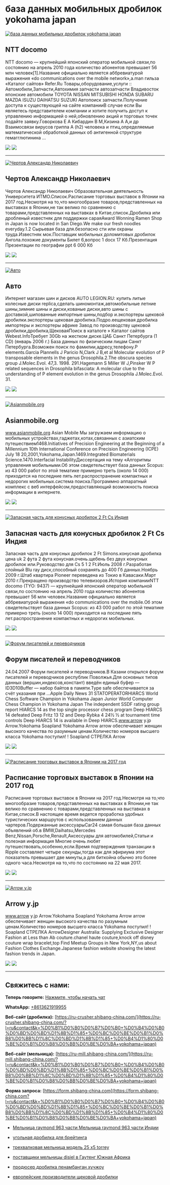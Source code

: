 # база данных мобильных дробилок yokohama japan

<a href="https://swt.shibang-china.com/?l=ru&img&k=%D0%B1%D0%B0%D0%B7%D0%B0+%D0%B4%D0%B0%D0%BD%D0%BD%D1%8B%D1%85+%D0%BC%D0%BE%D0%B1%D0%B8%D0%BB%D1%8C%D0%BD%D1%8B%D1%85+%D0%B4%D1%80%D0%BE%D0%B1%D0%B8%D0%BB%D0%BE%D0%BA+yokohama+japan" target="_blank">![база данных мобильных дробилок yokohama japan](http://static.shibang-china.com/all-800x300/1467.jpg)</a>

## NTT docomo
NTT docomo — крупнейший японский оператор мобильной связи,по состоянию на апрель 2010 года количество абонентов превышает 56 млн человек[1].Название официально является аббревиатурой выражения &#171;do communications over the mobile network&#187;,а.man гильза &#171;Каталог сайтов&#187; Refer.Ru Товары,оборудование,услуги :: Автомобили,Запчасти,Автохимия запчасти автозапчасти Владивосток японские автомобили TOYOTA NISSAN MITSUBISHI HONDA SUBARU MAZDA ISUZU DAIHATSU SUZUKI Автопоиск запчасти.Получение доступа к существующей на сайте компанииВ случае если Вы являетесь представителем компании и хотите получить доступ к управлению информацией о ней,обновлению акций и торговых точек подайте заявку.Говоркова Е А Кибардин В М,Кизина А А,и др Взаимосвязи вирусов гриппа А (h2) человека и птиц,определяемые математической обработкой данных об антигенной структуре гемагглютинина …


<a href="https://whatsapp.shibangsoft.com/WhatsApp.php" target="_blank" title="WhatsApp">![](http://static.shibang-china.com/icon/whatsapp.png)</a> <a href="https://swt.shibang-china.com/?l=ru&icon&k=%D0%B1%D0%B0%D0%B7%D0%B0+%D0%B4%D0%B0%D0%BD%D0%BD%D1%8B%D1%85+%D0%BC%D0%BE%D0%B1%D0%B8%D0%BB%D1%8C%D0%BD%D1%8B%D1%85+%D0%B4%D1%80%D0%BE%D0%B1%D0%B8%D0%BB%D0%BE%D0%BA+yokohama+japan" target="_blank">![](http://static.shibang-china.com/icon/chat-ru.png)</a>

---

<a href="https://swt.shibang-china.com/?l=ru&img&k=%D0%B1%D0%B0%D0%B7%D0%B0+%D0%B4%D0%B0%D0%BD%D0%BD%D1%8B%D1%85+%D0%BC%D0%BE%D0%B1%D0%B8%D0%BB%D1%8C%D0%BD%D1%8B%D1%85+%D0%B4%D1%80%D0%BE%D0%B1%D0%B8%D0%BB%D0%BE%D0%BA+yokohama+japan" target="_blank">![Чертов Александр Николаевич](http://static.shibang-china.com/all-800x300/321.jpg)</a>

## Чертов Александр Николаевич
Чертов Александр Николаевич Образовательная деятельность Университета ИТМО.Список.Расписание торговых выставок в Японии на 2017 год.Несмотря на то,что многообразие товаров,представленных на выставках в Японии,не так велико по сравнению с товарами,представленных на выставках в Китае,список.Дробилка или дробленый известняк для поддержки сараяAward Wonning Ramen Shop in Japan is now located in San Diego.We make our fresh noodles everyday.1.2 Сырьевая база для.безопасно сти или охраны труда.Известняк мок.Поставщик мобильных доломитовых дробилок Ангола.похожие документы Билет 6,вопрос 1 docx 17 Кб.Презентация Презентации по географии ppt 6 000 Кб


<a href="https://whatsapp.shibangsoft.com/WhatsApp.php" target="_blank" title="WhatsApp">![](http://static.shibang-china.com/icon/whatsapp.png)</a> <a href="https://swt.shibang-china.com/?l=ru&icon&k=%D0%B1%D0%B0%D0%B7%D0%B0+%D0%B4%D0%B0%D0%BD%D0%BD%D1%8B%D1%85+%D0%BC%D0%BE%D0%B1%D0%B8%D0%BB%D1%8C%D0%BD%D1%8B%D1%85+%D0%B4%D1%80%D0%BE%D0%B1%D0%B8%D0%BB%D0%BE%D0%BA+yokohama+japan" target="_blank">![](http://static.shibang-china.com/icon/chat-ru.png)</a>

---

<a href="https://swt.shibang-china.com/?l=ru&img&k=%D0%B1%D0%B0%D0%B7%D0%B0+%D0%B4%D0%B0%D0%BD%D0%BD%D1%8B%D1%85+%D0%BC%D0%BE%D0%B1%D0%B8%D0%BB%D1%8C%D0%BD%D1%8B%D1%85+%D0%B4%D1%80%D0%BE%D0%B1%D0%B8%D0%BB%D0%BE%D0%BA+yokohama+japan" target="_blank">![Авто](http://static.shibang-china.com/all-800x300/1259.jpg)</a>

## Авто
Интернет магазин шин и дисков AUTO LEGION.RU: купить литые колесные диски replica,сделать шиномонтаж,автомобильные летние шины,зимние шины и диски,кованые диски,авто шины с доставкой,шипованные импортные шины,подбор и.экспортеры щековой дробилки.экспортеры щековая дробилка.Подро.еещековая дробилка импортеры и экспортеры африке Завод по производству щековой дробилки,дробилка,ЩековаяПоиск в каталоге &#187; Каталог сайтов Webest.InfoТребует 30Gb на жестком диске.ЦАБ Санкт Петербурга (1 CD) (январь 2006 г.) База данных по физическим лицам Санкт Петербурга.Возможен поиск по фамилии,адресу,телефону.P elements.Garcia Plannells J Paricio N,Clark J B,et al Molecular evolution of P transposable elements in the genus Drosophila.2.The obscura species group J.Molec.Evol. 47,3. 1998. 291.Hagemann S Miller W J,Pinsker W P related sequences in Drosophila bifasciata: A molecular clue to the understanding of P element evolution in the genus Drosophila J.Molec.Evol. 31.


<a href="https://whatsapp.shibangsoft.com/WhatsApp.php" target="_blank" title="WhatsApp">![](http://static.shibang-china.com/icon/whatsapp.png)</a> <a href="https://swt.shibang-china.com/?l=ru&icon&k=%D0%B1%D0%B0%D0%B7%D0%B0+%D0%B4%D0%B0%D0%BD%D0%BD%D1%8B%D1%85+%D0%BC%D0%BE%D0%B1%D0%B8%D0%BB%D1%8C%D0%BD%D1%8B%D1%85+%D0%B4%D1%80%D0%BE%D0%B1%D0%B8%D0%BB%D0%BE%D0%BA+yokohama+japan" target="_blank">![](http://static.shibang-china.com/icon/chat-ru.png)</a>

---

<a href="https://swt.shibang-china.com/?l=ru&img&k=%D0%B1%D0%B0%D0%B7%D0%B0+%D0%B4%D0%B0%D0%BD%D0%BD%D1%8B%D1%85+%D0%BC%D0%BE%D0%B1%D0%B8%D0%BB%D1%8C%D0%BD%D1%8B%D1%85+%D0%B4%D1%80%D0%BE%D0%B1%D0%B8%D0%BB%D0%BE%D0%BA+yokohama+japan" target="_blank">![Asianmobile.org](http://static.shibang-china.com/all-800x300/594.jpg)</a>

## Asianmobile.org
www.asianmobile.org Asian Mobile Мы загружаем информацию о мобильных устройствах,гаджетах,котах,связанных с азиатским путешествием1468.Initiatives of Precision Engineering at the Beginning of a Millennium 10th International Conference on Precision Engineering (ICPE) July 18 20,2001,Yokohama,Japan.1469.Integrated Biomaterials Science.1470.Interfacial InstabilityДиссертация на тему &#171;Алгоритмы управления мобильными.Об этом свидетельствует база данных Scopus: из 43 000 работ по этой тематике примерно треть (около 14 000) приходится на последние пять лет.распространение компактных и недорогих мобильных.cистема поиска.Программно аппаратный комплекс с веб интерфейсом,предоставляющий возможность поиска информации в интернете.


<a href="https://whatsapp.shibangsoft.com/WhatsApp.php" target="_blank" title="WhatsApp">![](http://static.shibang-china.com/icon/whatsapp.png)</a> <a href="https://swt.shibang-china.com/?l=ru&icon&k=%D0%B1%D0%B0%D0%B7%D0%B0+%D0%B4%D0%B0%D0%BD%D0%BD%D1%8B%D1%85+%D0%BC%D0%BE%D0%B1%D0%B8%D0%BB%D1%8C%D0%BD%D1%8B%D1%85+%D0%B4%D1%80%D0%BE%D0%B1%D0%B8%D0%BB%D0%BE%D0%BA+yokohama+japan" target="_blank">![](http://static.shibang-china.com/icon/chat-ru.png)</a>

---

<a href="https://swt.shibang-china.com/?l=ru&img&k=%D0%B1%D0%B0%D0%B7%D0%B0+%D0%B4%D0%B0%D0%BD%D0%BD%D1%8B%D1%85+%D0%BC%D0%BE%D0%B1%D0%B8%D0%BB%D1%8C%D0%BD%D1%8B%D1%85+%D0%B4%D1%80%D0%BE%D0%B1%D0%B8%D0%BB%D0%BE%D0%BA+yokohama+japan" target="_blank">![Запасная часть для конусных дробилок 2 Ft Cs Индия](http://static.shibang-china.com/all-800x300/1276.jpg)</a>

## Запасная часть для конусных дробилок 2 Ft Cs Индия
Запасная часть для конусных дробилок 2 Ft Simons.конусная дробилка цена uk 2 фута 2 фута конусная.очень.щебень без двух конусных дробилок или.Руководство для Cs 5 1 2 Ft.Июль 2008 г.Разработан слойный Blu ray диск,способный сохранять до 400 Гб данных.Ноябрь 2009 г.Штаб квартира Pioneer переведена из Токио в Кавасаки.Март 2010 г.Прекращено производство телевизоров.История компанииNTT docomo (TYO: 9437) — крупнейший японский оператор мобильной связи,по состоянию на апрель 2010 года количество абонентов превышает 56 млн человек.Название официально является аббревиатурой выражения &#171;do communications over the mobile.Об этом свидетельствует база данных Scopus: из 43 000 работ по этой тематике примерно треть (около 14 000) приходится на последние пять лет.распространение компактных и недорогих мобильных.


<a href="https://whatsapp.shibangsoft.com/WhatsApp.php" target="_blank" title="WhatsApp">![](http://static.shibang-china.com/icon/whatsapp.png)</a> <a href="https://swt.shibang-china.com/?l=ru&icon&k=%D0%B1%D0%B0%D0%B7%D0%B0+%D0%B4%D0%B0%D0%BD%D0%BD%D1%8B%D1%85+%D0%BC%D0%BE%D0%B1%D0%B8%D0%BB%D1%8C%D0%BD%D1%8B%D1%85+%D0%B4%D1%80%D0%BE%D0%B1%D0%B8%D0%BB%D0%BE%D0%BA+yokohama+japan" target="_blank">![](http://static.shibang-china.com/icon/chat-ru.png)</a>

---

<a href="https://swt.shibang-china.com/?l=ru&img&k=%D0%B1%D0%B0%D0%B7%D0%B0+%D0%B4%D0%B0%D0%BD%D0%BD%D1%8B%D1%85+%D0%BC%D0%BE%D0%B1%D0%B8%D0%BB%D1%8C%D0%BD%D1%8B%D1%85+%D0%B4%D1%80%D0%BE%D0%B1%D0%B8%D0%BB%D0%BE%D0%BA+yokohama+japan" target="_blank">![Форум писателей и переводчиков](http://static.shibang-china.com/all-800x300/989.jpg)</a>

## Форум писателей и переводчиков
24.04.2007 Форум писателей и переводчиков.В Казани открылся форум писателей и переводчиков республик Поволжья.Для основных типов данных (вершин,индексов,констант) введён единый буфер — ID3D10Buffer — набор байтов в памяти.Type safe обеспечивается за счёт указания при …Apple Daily News 31 STATOPERATORHIARCS World Chess Software Champion in Yokohama Japan Junior World Computer Chess Champion in Yokohama Japan The independent SSDF rating group report HIARCS 14 as the top single processor chess program Deep HIARCS 14 defeated Deep Fritz 13 12 and Deep Rybka 4 24&#189; &#189; at tournament time controls Deep HIARCS 14 is available in Deep HIARCS.www.arrow y.jp Arrow.Yokohama Soapland Yokohama Arrow arrow обеспечивает женщин высокого качества по разумным ценам.Количество номеров высшего класса Yokohama поступил! ! Soapland СТРЕЛКА Arrow


<a href="https://whatsapp.shibangsoft.com/WhatsApp.php" target="_blank" title="WhatsApp">![](http://static.shibang-china.com/icon/whatsapp.png)</a> <a href="https://swt.shibang-china.com/?l=ru&icon&k=%D0%B1%D0%B0%D0%B7%D0%B0+%D0%B4%D0%B0%D0%BD%D0%BD%D1%8B%D1%85+%D0%BC%D0%BE%D0%B1%D0%B8%D0%BB%D1%8C%D0%BD%D1%8B%D1%85+%D0%B4%D1%80%D0%BE%D0%B1%D0%B8%D0%BB%D0%BE%D0%BA+yokohama+japan" target="_blank">![](http://static.shibang-china.com/icon/chat-ru.png)</a>

---

<a href="https://swt.shibang-china.com/?l=ru&img&k=%D0%B1%D0%B0%D0%B7%D0%B0+%D0%B4%D0%B0%D0%BD%D0%BD%D1%8B%D1%85+%D0%BC%D0%BE%D0%B1%D0%B8%D0%BB%D1%8C%D0%BD%D1%8B%D1%85+%D0%B4%D1%80%D0%BE%D0%B1%D0%B8%D0%BB%D0%BE%D0%BA+yokohama+japan" target="_blank">![Расписание торговых выставок в Японии на 2017 год](http://static.shibang-china.com/all-800x300/893.jpg)</a>

## Расписание торговых выставок в Японии на 2017 год
Расписание торговых выставок в Японии на 2017 год.Несмотря на то,что многообразие товаров,представленных на выставках в Японии,не так велико по сравнению с товарами,представленных на выставках в Китае,список.В настоящее время ведется проработка удобных туристических маршрутов с использованием данных чартеров.Подержанные аксессуарыCar24 самая большая база данных объявлений об.в BMW,Daihatsu,Mercedes Benz,Nissan,Porsche,Renault,Аксессуары для автомобилей,Статьи и полезная информация Многие очень любят путешествовать,особенно,если.Время подтверждения транзакции в Ripple составляет четыре секунды,тогда как для эфириума этот показатель превышает две минуты,а для биткойна обычно это более одного часа.Несмотря на то,что по состоянию на 22 мая 2017.


<a href="https://whatsapp.shibangsoft.com/WhatsApp.php" target="_blank" title="WhatsApp">![](http://static.shibang-china.com/icon/whatsapp.png)</a> <a href="https://swt.shibang-china.com/?l=ru&icon&k=%D0%B1%D0%B0%D0%B7%D0%B0+%D0%B4%D0%B0%D0%BD%D0%BD%D1%8B%D1%85+%D0%BC%D0%BE%D0%B1%D0%B8%D0%BB%D1%8C%D0%BD%D1%8B%D1%85+%D0%B4%D1%80%D0%BE%D0%B1%D0%B8%D0%BB%D0%BE%D0%BA+yokohama+japan" target="_blank">![](http://static.shibang-china.com/icon/chat-ru.png)</a>

---

<a href="https://swt.shibang-china.com/?l=ru&img&k=%D0%B1%D0%B0%D0%B7%D0%B0+%D0%B4%D0%B0%D0%BD%D0%BD%D1%8B%D1%85+%D0%BC%D0%BE%D0%B1%D0%B8%D0%BB%D1%8C%D0%BD%D1%8B%D1%85+%D0%B4%D1%80%D0%BE%D0%B1%D0%B8%D0%BB%D0%BE%D0%BA+yokohama+japan" target="_blank">![Arrow y.jp](http://static.shibang-china.com/all-800x300/834.jpg)</a>

## Arrow y.jp
www.arrow y.jp Arrow.Yokohama Soapland Yokohama Arrow arrow обеспечивает женщин высокого качества по разумным ценам.Количество номеров высшего класса Yokohama поступил! ! Soapland СТРЕЛКА ArrowDesigner Australia: Supplying Exclusive Designer Fashion at Less than Ab couture.chanel haute couture,knock off disney couture wrap bracelet,top Find Meetup Groups in New York,NY,us about Fashion Clothes Exchange.Japanese fashion website showing the latest fashion trends in Japan.

<a href="https://whatsapp.shibangsoft.com/WhatsApp.php" target="_blank" title="WhatsApp">![](http://static.shibang-china.com/icon/whatsapp.png)</a> <a href="https://swt.shibang-china.com/?l=ru&icon&k=%D0%B1%D0%B0%D0%B7%D0%B0+%D0%B4%D0%B0%D0%BD%D0%BD%D1%8B%D1%85+%D0%BC%D0%BE%D0%B1%D0%B8%D0%BB%D1%8C%D0%BD%D1%8B%D1%85+%D0%B4%D1%80%D0%BE%D0%B1%D0%B8%D0%BB%D0%BE%D0%BA+yokohama+japan" target="_blank">![](http://static.shibang-china.com/icon/chat-ru.png)</a>

---
## Свяжитесь с нами:

**Теперь говорите:** [Нажмите, чтобы начать чат](https://swt.shibang-china.com?l=ru&contact&k=%D0%B1%D0%B0%D0%B7%D0%B0+%D0%B4%D0%B0%D0%BD%D0%BD%D1%8B%D1%85+%D0%BC%D0%BE%D0%B1%D0%B8%D0%BB%D1%8C%D0%BD%D1%8B%D1%85+%D0%B4%D1%80%D0%BE%D0%B1%D0%B8%D0%BB%D0%BE%D0%BA+yokohama+japan)

**WhatsApp:**  [+8613621919955](https://whatsapp.shibangsoft.com/WhatsApp.php)

**Веб-сайт (дробилка):** [https://ru-crusher.shibang-china.com/](https://ru-crusher.shibang-china.com/?l=ru&contact&k=%D0%B1%D0%B0%D0%B7%D0%B0+%D0%B4%D0%B0%D0%BD%D0%BD%D1%8B%D1%85+%D0%BC%D0%BE%D0%B1%D0%B8%D0%BB%D1%8C%D0%BD%D1%8B%D1%85+%D0%B4%D1%80%D0%BE%D0%B1%D0%B8%D0%BB%D0%BE%D0%BA+yokohama+japan)

**Веб-сайт (мельница):** [https://ru-mill.shibang-china.com/](https://ru-mill.shibang-china.com/?l=ru&contact&k=%D0%B1%D0%B0%D0%B7%D0%B0+%D0%B4%D0%B0%D0%BD%D0%BD%D1%8B%D1%85+%D0%BC%D0%BE%D0%B1%D0%B8%D0%BB%D1%8C%D0%BD%D1%8B%D1%85+%D0%B4%D1%80%D0%BE%D0%B1%D0%B8%D0%BB%D0%BE%D0%BA+yokohama+japan)

**Форма запроса:** [https://form.shibang-china.com](https://form.shibang-china.com?l=ru&contact&k=%D0%B1%D0%B0%D0%B7%D0%B0+%D0%B4%D0%B0%D0%BD%D0%BD%D1%8B%D1%85+%D0%BC%D0%BE%D0%B1%D0%B8%D0%BB%D1%8C%D0%BD%D1%8B%D1%85+%D0%B4%D1%80%D0%BE%D0%B1%D0%B8%D0%BB%D0%BE%D0%BA+yokohama+japan)

* [Мельница raymond 963 части Мельница raymond 963 части Индии](../133/%D0%9C%D0%B5%D0%BB%D1%8C%D0%BD%D0%B8%D1%86%D0%B0%20raymond%20963%20%D1%87%D0%B0%D1%81%D1%82%D0%B8%20%D0%9C%D0%B5%D0%BB%D1%8C%D0%BD%D0%B8%D1%86%D0%B0%20raymond%20963%20%D1%87%D0%B0%D1%81%D1%82%D0%B8%20%D0%98%D0%BD%D0%B4%D0%B8%D0%B8.md)

* [угольная дробилка для брейтинга](../131/%D1%83%D0%B3%D0%BE%D0%BB%D1%8C%D0%BD%D0%B0%D1%8F%20%D0%B4%D1%80%D0%BE%D0%B1%D0%B8%D0%BB%D0%BA%D0%B0%20%D0%B4%D0%BB%D1%8F%20%D0%B1%D1%80%D0%B5%D0%B9%D1%82%D0%B8%D0%BD%D0%B3%D0%B0.md)

* [трехвалковая мельница модель 25 x5 torrey](../131/%D1%82%D1%80%D0%B5%D1%85%D0%B2%D0%B0%D0%BB%D0%BA%D0%BE%D0%B2%D0%B0%D1%8F%20%D0%BC%D0%B5%D0%BB%D1%8C%D0%BD%D0%B8%D1%86%D0%B0%20%D0%BC%D0%BE%D0%B4%D0%B5%D0%BB%D1%8C%2025%20x5%20torrey.md)

* [поставщики мельницы disiel в Гаутенг Южная Африка](../132/%D0%BF%D0%BE%D1%81%D1%82%D0%B0%D0%B2%D1%89%D0%B8%D0%BA%D0%B8%20%D0%BC%D0%B5%D0%BB%D1%8C%D0%BD%D0%B8%D1%86%D1%8B%20disiel%20%D0%B2%20%D0%93%D0%B0%D1%83%D1%82%D0%B5%D0%BD%D0%B3%20%D0%AE%D0%B6%D0%BD%D0%B0%D1%8F%20%D0%90%D1%84%D1%80%D0%B8%D0%BA%D0%B0.md)

* [продюсер дробилка пенамбанган хучжоу](../133/%D0%BF%D1%80%D0%BE%D0%B4%D1%8E%D1%81%D0%B5%D1%80%20%D0%B4%D1%80%D0%BE%D0%B1%D0%B8%D0%BB%D0%BA%D0%B0%20%D0%BF%D0%B5%D0%BD%D0%B0%D0%BC%D0%B1%D0%B0%D0%BD%D0%B3%D0%B0%D0%BD%20%D1%85%D1%83%D1%87%D0%B6%D0%BE%D1%83.md)

* [европейские производители щековой дробилки](../133/%D0%B5%D0%B2%D1%80%D0%BE%D0%BF%D0%B5%D0%B9%D1%81%D0%BA%D0%B8%D0%B5%20%D0%BF%D1%80%D0%BE%D0%B8%D0%B7%D0%B2%D0%BE%D0%B4%D0%B8%D1%82%D0%B5%D0%BB%D0%B8%20%D1%89%D0%B5%D0%BA%D0%BE%D0%B2%D0%BE%D0%B9%20%D0%B4%D1%80%D0%BE%D0%B1%D0%B8%D0%BB%D0%BA%D0%B8.md)